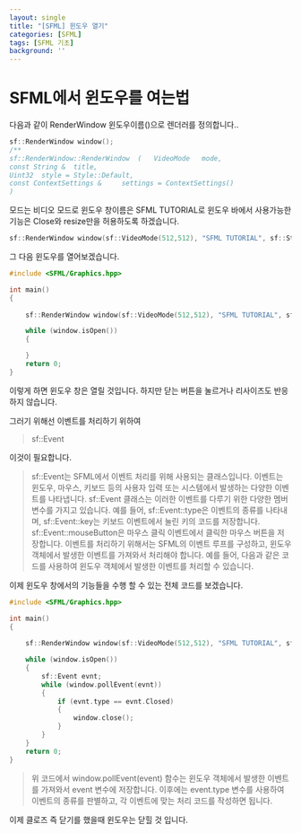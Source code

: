 ```yaml
---
layout: single
title: "[SFML] 윈도우 열기"
categories: [SFML]
tags: [SFML 기초]
background: ''
---
```

# SFML에서 윈도우를 여는법
다음과 같이 RenderWindow 윈도우이름()으로 렌더러를 정의합니다..
```c++
sf::RenderWindow window();
/**
sf::RenderWindow::RenderWindow	(	VideoMode 	mode,
const String & 	title,
Uint32 	style = Style::Default,
const ContextSettings & 	settings = ContextSettings() 
)		
```
모드는 비디오 모드로 윈도우 창이름은 SFML TUTORIAL로 윈도우 바에서 사용가능한 기능은 Close와 resize만을 허용하도록 하겠습니다.
```c++
sf::RenderWindow window(sf::VideoMode(512,512), "SFML TUTORIAL", sf::Style::Close | sf::Style::Resize);
```
그 다음 윈도우를 열어보겠습니다.
```c++
#include <SFML/Graphics.hpp>

int main()
{
 
    sf::RenderWindow window(sf::VideoMode(512,512), "SFML TUTORIAL", sf::Style::Close | sf::Style::Resize);

    while (window.isOpen())
    {

    }
    return 0;
}   
```
이렇게 하면 윈도우 창은 열릴 것입니다. 하지만 닫는 버튼을 눌르거나 리사이즈도 반응하지 않습니다.
  
  그러기 위해선 이벤트를 처리하기 위하여 
  >sf::Event

이것이 필요합니다.

>sf::Event는 SFML에서 이벤트 처리를 위해 사용되는 클래스입니다. 이벤트는 윈도우, 마우스, 키보드 등의 사용자 입력 또는 시스템에서 발생하는 다양한 이벤트를 나타냅니다.
>sf::Event 클래스는 이러한 이벤트를 다루기 위한 다양한 멤버 변수를 가지고 있습니다. 예를 들어, sf::Event::type은 이벤트의 종류를 나타내며, sf::Event::key는 키보드 이벤트에서 눌린 키의 코드를 저장합니다. sf::Event::mouseButton은 마우스 클릭 이벤트에서 클릭한 마우스 버튼을 저장합니다.
>이벤트를 처리하기 위해서는 SFML의 이벤트 루프를 구성하고, 윈도우 객체에서 발생한 이벤트를 가져와서 처리해야 합니다. 예를 들어, 다음과 같은 코드를 사용하여 윈도우 객체에서 발생한 이벤트를 처리할 수 있습니다.

이제 윈도우 창에서의 기능들을 수행 할 수 있는 전체 코드를 보겠습니다.

```c++
#include <SFML/Graphics.hpp>

int main()
{
 
    sf::RenderWindow window(sf::VideoMode(512,512), "SFML TUTORIAL", sf::Style::Close | sf::Style::Resize);

    while (window.isOpen())
    {
        sf::Event evnt;
        while (window.pollEvent(evnt))
        {
            if (evnt.type == evnt.Closed)
            {
                window.close();
            }
        }
    }
    return 0;
}   
```
>위 코드에서 window.pollEvent(event) 함수는 윈도우 객체에서 발생한 이벤트를 가져와서 event 변수에 저장합니다. 이후에는 event.type 변수를 사용하여 이벤트의 종류를 판별하고, 각 이벤트에 맞는 처리 코드를 작성하면 됩니다.

이제 클로즈 즉 닫기를 했을때 윈도우는 닫힐 것 입니다.

